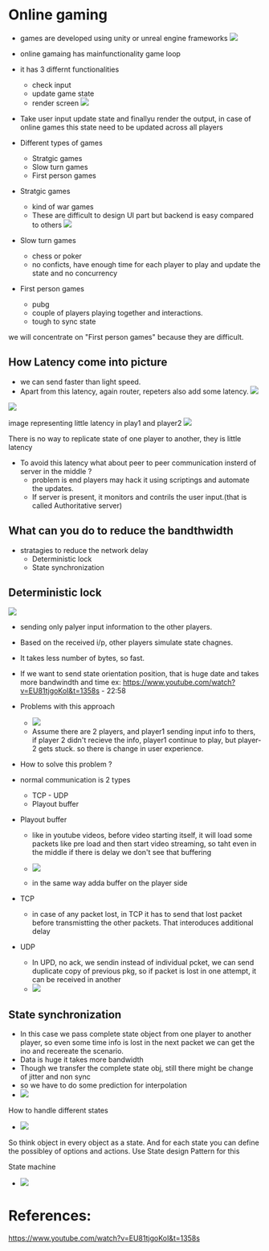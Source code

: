 
# Online gaming 
- games are developed using unity or unreal engine frameworks
![](assets/OG1.png)

- online gamaing has mainfunctionality game loop
- it has 3 differnt functionalities
    - check input
    - update game state
    - render screen
    ![](assets/OG2.png)

- Take user input update state and finallyu render the output, in case of online games this state need to be updated across all players

- Different types of games
    - Stratgic games
    - Slow turn games
    - First person games

- Stratgic games
    - kind of war games
    - These are difficult to design UI part but backend is easy compared to others
    ![](assets/OG3.png)

- Slow turn games
    - chess or poker
    - no conficts, have enough time for each player to play and update the state and no concurrency

- First person games
    - pubg
    - couple of players playing together and interactions.
    - tough to sync state

we will concentrate on "First person games" because they are difficult.

## How Latency come into picture
- we can send faster than light
 speed.
- Apart from this latency, again router, repeters also add some latency.
![](assets/OG4.png)

![](assets/OG5.png)

image representing little latency in play1 and player2
![](assets/OG6.png)

There is no way to replicate state of one player to another, they is little latency
- To avoid this latency what about peer to peer communication insterd of server in the middle ?
    - problem is end players may hack it using scriptings and automate the updates.
    - If server is present, it monitors and contrils the user input.(that is called Authoritative server)

## What can you do to reduce the bandthwidth
- stratagies to reduce the network delay
    -   Deterministic lock
    - State synchronization

## Deterministic lock

![](assets/OG7.png)
- sending only palyer input information to the other players.
- Based on the received i/p, other players simulate state chagnes.
- It takes less number of bytes, so fast.
- If we want to send state orientation position, that is huge date and takes more bandwindth and time
ex: https://www.youtube.com/watch?v=EU81tjgoKoI&t=1358s  - 22:58

- Problems with this approach
    - ![](assets/OG8.png)
    - Assume there are 2 players, and player1 sending input info to thers, if player 2 didn't recieve the info, player1 continue to play, but player-2 gets stuck. so there is change in user experience.
- How to solve this problem ?
- normal communication is 2 types
    - TCP - UDP
    - Playout buffer

- Playout buffer
    - like in youtube videos, before video starting itself, it will load some packets like pre load and then start video streaming, so taht even in the middle if there is delay we don't see that buffering

    - ![](assets/OG9.png)

    - in the same way adda buffer on the player side

- TCP
    - in case of any packet lost, in TCP it has to send that lost packet before transmistting the other packets. That interoduces additional delay

- UDP
    - In UPD, no ack, we sendin instead of individual pcket, we can send duplicate copy of previous pkg, so if packet is lost in one attempt, it can be received in another
    - ![](assets/OG10.png)


## State synchronization
- In this case we pass complete state object from one player to another player, so even some time info is lost in the next packet we can get the ino and recereate the scenario.
- Data is huge it takes more bandwidth
- Though we transfer the complete state obj, still there might be change of jitter and non sync
- so we have to do some prediction for interpolation
- ![](assets/OG11.png)

How to handle different states
- ![](assets/OG12.png)

So think object in every object as a state. And for each state you can define the possibley of options and actions. Use State design Pattern for this

State machine
- ![](assets/OG13.png)


# References:

https://www.youtube.com/watch?v=EU81tjgoKoI&t=1358s
